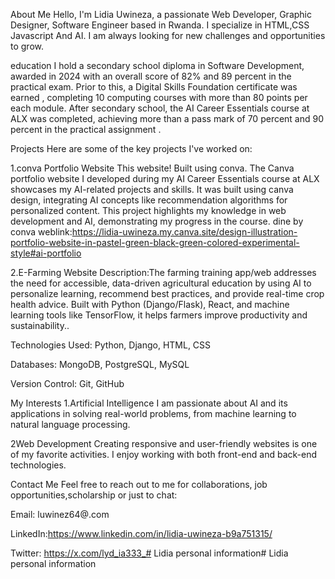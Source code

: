 About Me Hello, I'm Lidia Uwineza, a passionate Web Developer, Graphic Designer, Software Engineer based in Rwanda. I specialize in HTML,CSS Javascript And AI. I am always looking for new challenges and opportunities to grow.

education I hold a secondary school diploma in Software Development, awarded in 2024 with an overall score of 82% and 89 percent in the practical exam. Prior to this, a Digital Skills Foundation certificate was earned , completing 10 computing courses with more than 80 points per each module. After secondary school, the AI Career Essentials course at ALX was completed, achieving more than a pass mark of 70 percent and 90 percent in the practical assignment .

Projects Here are some of the key projects I've worked on:

1.conva Portfolio Website This website! Built using conva. The Canva portfolio website I developed during my AI Career Essentials course at ALX showcases my AI-related projects and skills. It was built using canva design, integrating AI concepts like recommendation algorithms for personalized content. This project highlights my knowledge in web development and AI, demonstrating my progress in the course. dine by conva weblink:https://lidia-uwineza.my.canva.site/design-illustration-portfolio-website-in-pastel-green-black-green-colored-experimental-style#ai-portfolio

2.E-Farming Website Description:The farming training app/web addresses the need for accessible, data-driven agricultural education by using AI to personalize learning, recommend best practices, and provide real-time crop health advice. Built with Python (Django/Flask), React, and machine learning tools like TensorFlow, it helps farmers improve productivity and sustainability..

Technologies Used: Python, Django, HTML, CSS

Databases: MongoDB, PostgreSQL, MySQL

Version Control: Git, GitHub

My Interests 1.Artificial Intelligence I am passionate about AI and its applications in solving real-world problems, from machine learning to natural language processing.

2Web Development Creating responsive and user-friendly websites is one of my favorite activities. I enjoy working with both front-end and back-end technologies.

Contact Me Feel free to reach out to me for collaborations, job opportunities,scholarship or just to chat:

Email: luwinez64@.com

LinkedIn:https://www.linkedin.com/in/lidia-uwineza-b9a751315/

Twitter: https://x.com/lyd_ia333_# Lidia personal information# Lidia
personal information 
